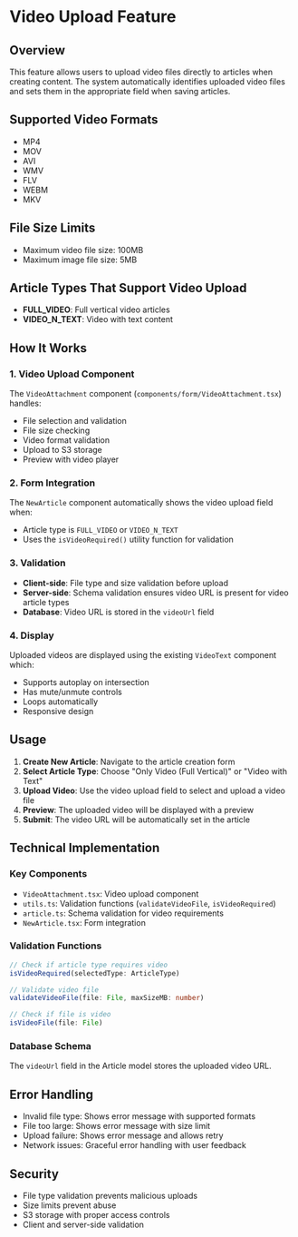 # Video Upload Feature

## Overview

This feature allows users to upload video files directly to articles when creating content. The system automatically identifies uploaded video files and sets them in the appropriate field when saving articles.

## Supported Video Formats

- MP4
- MOV
- AVI
- WMV
- FLV
- WEBM
- MKV

## File Size Limits

- Maximum video file size: 100MB
- Maximum image file size: 5MB

## Article Types That Support Video Upload

- **FULL_VIDEO**: Full vertical video articles
- **VIDEO_N_TEXT**: Video with text content

## How It Works

### 1. Video Upload Component

The `VideoAttachment` component (`components/form/VideoAttachment.tsx`) handles:

- File selection and validation
- File size checking
- Video format validation
- Upload to S3 storage
- Preview with video player

### 2. Form Integration

The `NewArticle` component automatically shows the video upload field when:

- Article type is `FULL_VIDEO` or `VIDEO_N_TEXT`
- Uses the `isVideoRequired()` utility function for validation

### 3. Validation

- **Client-side**: File type and size validation before upload
- **Server-side**: Schema validation ensures video URL is present for video article types
- **Database**: Video URL is stored in the `videoUrl` field

### 4. Display

Uploaded videos are displayed using the existing `VideoText` component which:

- Supports autoplay on intersection
- Has mute/unmute controls
- Loops automatically
- Responsive design

## Usage

1. **Create New Article**: Navigate to the article creation form
2. **Select Article Type**: Choose "Only Video (Full Vertical)" or "Video with Text"
3. **Upload Video**: Use the video upload field to select and upload a video file
4. **Preview**: The uploaded video will be displayed with a preview
5. **Submit**: The video URL will be automatically set in the article

## Technical Implementation

### Key Components

- `VideoAttachment.tsx`: Video upload component
- `utils.ts`: Validation functions (`validateVideoFile`, `isVideoRequired`)
- `article.ts`: Schema validation for video requirements
- `NewArticle.tsx`: Form integration

### Validation Functions

```typescript
// Check if article type requires video
isVideoRequired(selectedType: ArticleType)

// Validate video file
validateVideoFile(file: File, maxSizeMB: number)

// Check if file is video
isVideoFile(file: File)
```

### Database Schema

The `videoUrl` field in the Article model stores the uploaded video URL.

## Error Handling

- Invalid file type: Shows error message with supported formats
- File too large: Shows error message with size limit
- Upload failure: Shows error message and allows retry
- Network issues: Graceful error handling with user feedback

## Security

- File type validation prevents malicious uploads
- Size limits prevent abuse
- S3 storage with proper access controls
- Client and server-side validation
